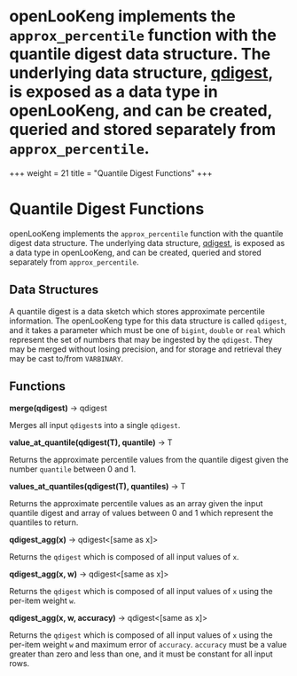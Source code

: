 
openLooKeng implements the `approx_percentile` function with the quantile digest data structure. The underlying data structure, [qdigest](../language/types), is exposed as a data type in openLooKeng, and can be created, queried and stored separately from `approx_percentile`.
=======
+++
weight = 21
title = "Quantile Digest Functions"
+++

Quantile Digest Functions
=========================

openLooKeng implements the `approx_percentile` function with the quantile digest data structure. The underlying data structure, [qdigest](../language/types.html), is exposed as a data type in openLooKeng, and can be created, queried and stored separately from `approx_percentile`.

Data Structures
---------------

A quantile digest is a data sketch which stores approximate percentile information. The openLooKeng type for this data structure is called `qdigest`, and it takes a parameter which must be one of `bigint`, `double` or `real` which represent the set of numbers that may be ingested by the `qdigest`. They may be merged without losing precision, and for storage and retrieval they may be cast to/from `VARBINARY`.

Functions
---------

**merge(qdigest)** -\> qdigest

Merges all input `qdigest`s into a single `qdigest`.


**value\_at\_quantile(qdigest(T), quantile)** -\> T

Returns the approximate percentile values from the quantile digest given the number `quantile` between 0 and 1.

**values\_at\_quantiles(qdigest(T), quantiles)** -\> T

Returns the approximate percentile values as an array given the input quantile digest and array of values between 0 and 1 which represent the quantiles to return.

**qdigest\_agg(x)** -\> qdigest\<\[same as x\]\>

Returns the `qdigest` which is composed of all input values of `x`.



**qdigest\_agg(x, w)** -\> qdigest\<\[same as x\]\>

Returns the `qdigest` which is composed of all input values of `x` using the per-item weight `w`.

**qdigest\_agg(x, w, accuracy)** -\> qdigest\<\[same as x\]\>

Returns the `qdigest` which is composed of all input values of `x` using the per-item weight `w` and maximum error of `accuracy`. `accuracy` must be a value greater than zero and less than one, and it must be constant for all input rows.
